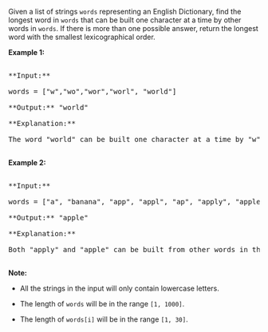 
Given a list of strings `words` representing an English Dictionary, find the longest word in `words` that can be built one character at a time by other words in `words`.  If there is more than one possible answer, return the longest word with the smallest lexicographical order.

**Example 1:**<br />
<pre>
**Input:** 
words = ["w","wo","wor","worl", "world"]
**Output:** "world"
**Explanation:** 
The word "world" can be built one character at a time by "w", "wo", "wor", and "worl".
</pre>


**Example 2:**<br />
<pre>
**Input:** 
words = ["a", "banana", "app", "appl", "ap", "apply", "apple"]
**Output:** "apple"
**Explanation:** 
Both "apply" and "apple" can be built from other words in the dictionary. However, "apple" is lexicographically smaller than "apply".
</pre>


**Note:**
- All the strings in the input will only contain lowercase letters.
- The length of `words` will be in the range `[1, 1000]`.
- The length of `words[i]` will be in the range `[1, 30]`.


